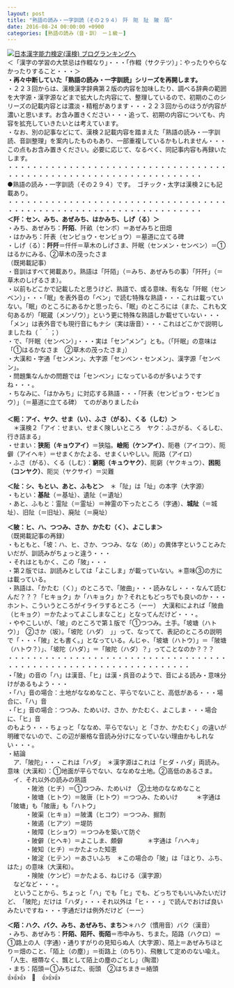 ```yaml
---
layout: post
title: "熟語の読み・一字訓読（その２９４）　阡　阨　阯　陂　陌"
date: 2016-08-24 00:00:00 +0900
categories: [熟語の読み（音・訓）　ー１級－]
---
```


[![](/syuusyuu9701/assets/images/熟語の読み・一字訓読（その２９４）-阡-阨-阯-陂-陌-br_c_3028_1.gif)](http://blog.with2.net/link.php?1659096:3028 "日本漢字能力検定(漢検) ブログランキングへ")[日本漢字能力検定(漢検) ブログランキングへ](http://blog.with2.net/link.php?1659096:3028)  
＜「漢字の学習の大禁忌は作輟なり」・・・「作輟（サクテツ）」：やったりやらなかったりすること・・・＞  
**・再々中断していた「熟語の読み・一字訓読」シリーズを再開します。**  
・２２３回からは、漢検漢字辞典第２版の内容を加味したり、調べる辞典の範囲を大字源・漢字源などまで拡大した内容にて、整理しているので、初期のこのシリーズの記載内容とは濃淡・精粗があります・・・２２３回からのほうが内容が濃いと思います。お含み置きください・・・追って、初期の内容についても、内容を拡充していきたいとは考えています。  
・なお、別の記事などにて、漢検２記載内容を踏まえた「熟語の読み・一字訓読、音訓整理」を案内したものもあり、一部重複しているかもしれません・・・この点もお含み置きください。必要に応じて、なるべく、同記事内容も再録いたします。  
・・・・・・・・・・・・・・・・・・・・・・・・・・・・・・・・・・・・・・・・・・・・・・・・・・・・・・・・・・・・・・・・・・・・  
●熟語の読み・一字訓読（その２９４）です。　ゴチック・太字は漢検２にも記載あり。  
・・・・・・・・・・・・・・・・・・・・・・・・・・・・・・・・・・・・・・・・・・・・・・・・・・・・・・・・・・・・・・・・・・・・  
**＜阡：セン、みち、あぜみち、はかみち、しげ（る）＞**　  
・みち、あぜみち：**阡陌**、阡畝（センポ）＝あぜみちと田畑  
・はかみち：阡表（センピョウ・センビョウ）＝墓道に立てる碑  
・しげ（る）：**阡阡**＝仟仟＝草木のしげさま、阡眠（センメン・センベン）＝①はるかにみる、②草木の茂ったさま  
（既掲載記事）  
・音訓はすべて掲載あり。熟語は「阡陌」（＝みち、あぜみちの事）「阡阡」（＝草木のしげるさま）。  
・以前もどこかで記載したと思うけど、熟語で、或る意味、有名な「阡眠（センベン）」・・・「眠」を表外音の「ベン」で読む特殊な熟語・・・これは載っていない。「眠」のところにあるかと思ったら、「眠」のところには（また、これも文句あるが）「眠蔵（メンゾウ）」という更に特殊な熟語しか載せていない・・・「メン」は表外音でも現行音にもナシ（実は唐音）・・・これはどこかで説明しましたね（＾＾；）  
・で、「阡眠（センベン）」・・・実は「セン“メン”」とも。（「阡眠」の意味は「①はるかなさま　②草木の茂ったさま」）  
・大漢和・字通「センメン」、大字源「センベン・センメン」、漢字源「センベン」。  
・問題集なんかの問題では「センベン」になっているのが多いようですね・・・。  
・ちなみに、「はかみち」に対応する熟語・・・「阡表（センピョウ・センビョウ）」（＝墓道に立てる碑）　てのがありました👍  
  
**＜阨：アイ、ヤク、せま（い）、ふさ（がる）、くる（しむ）＞**  
　＊漢検２「アイ：せまい、せまく険しいところ　ヤク：ふさがる、くるしむ、行き詰まる」  
・せまい：**狭阨（キョウアイ）**＝狭隘。**嶮阨（ケンアイ）**、阨巷（アイコウ）、阨僻（アイヘキ）＝せまくかたよる、せまくいやしい。阨路（アイロ）  
・ふさ（がる）、くる（しむ）：**窮阨（キュウヤク）**、阨窮（ヤクキュウ）、**困阨（コンヤク）**、阨災（ヤクサイ）＝災難  
  
**＜阯：シ、もとい、あと、ふもと＞**　＊「阯」は「址」の本字（大字源）  
・もとい：**基阯**（＝基址）、遺阯（＝遺址）  
・あと、ふもと：霊阯（＝霊址）＝神霊の下ったところ（字通）、**城阯**（＝城址）、旧阯（＝旧址）、廃阯（＝廃址）  
  
**＜陂：ヒ、ハ、つつみ、さか、かたむ（く）、よこしま＞**  
（既掲載記事の再録）　  
・もともと、「坡：ハ、ヒ、さか、つつみ、なな（め）」の異体字ということみたいだが、訓読みがちょっと違う・・・  
・それはともかく、この「陂」・・・  
・第２版では、訓読みとしては「よこしま」が載っていない。＊意味③の方には載っている。  
・熟語は、「かたむ（く）」のところで、「陂曲」・・・読みなし・・・なんて読むんだ？？？「ヒキョク」か「ハキョク」か？それともどっちでも良いのか・・・ホント、こういうところがイライラするところ（ーー）　大漢和によれば「陂曲（ヒキョク）＝かたよってよこしまなこと」となってんだけど・・・。  
・ややこしいが、「坡」のところで第１版で「①つつみ。土手。「坡塘（ハトウ）」　②さか（坂）。「坡陀（ハダ）　」」って、なってて、表記のところの説明で「・・・「陂」とも書く。」となっている。んじゃ、「坡塘（ハトウ）」＝「陂塘（ハトウ？）」、「坡陀（ハダ）」＝「陂陀（ハダ）？」ってことなのか？？？  
・・・・・・・・・・・・・・・・・・・・・・・・・・・・・・・・・・・・・・・・・・・・・・・・・・・・・・・・・・・・・・・・・・  
・「陂」の音の「ハ」は漢音、「ヒ」は漢・呉音のようで、音による読み・意味分けがあるもよう・・・  
・「ハ」音の場合：土地がななめなこと、平らでないこと、高低がある・・・場合に、「ハ」音  
・「ヒ」音の場合：つつみ、ためいけ、さか、かたむく、よこしま・・・場合に、「ヒ」音  
のもよう・・・ちょっと「ななめ、平らでない」と「さか、かたむく」の違いが明確でないので、この辺が厳格な音読み分けになっていない理由かもしれない・・・。  
・結論  
　ア．「陂陀」・・・これは「ハダ」　＊漢字源はこれは「ヒダ・ハダ」両読み。　意味（大漢和）：①地面が平らでない、ななめな土地。②高低のあるさま。  
　イ．それ以外の読みの熟語  
　　　・陂池（ヒチ）＝①つつみ、ためいけ　②土地のななめなこと　  
　　　・陂塘（ヒトウ）＝陂唐（ヒトウ）＝つつみ、ためいけ　　　＊字通は「陂塘」も「陂唐」も「ハトウ」  
　　　・陂渠（ヒキョ）＝陂溝（ヒコウ）＝つつみ、掘割　　  
　　　・陂遏（ヒアツ）＝堤防  
　　　・陂障（ヒショウ）＝つつみを築いて防ぐ  
　　　・陂僻（ヒヘキ）＝よこしま、頗僻　　　　＊字通は「ハヘキ」  
　　　・陂知（ヒチ）＝かたよった知恵  
　　　・陂淀（ヒテン）＝あさいふち　＊この場合の「陂」は「ほとり、ふち、はた」の意味（大漢和）。  
　　　・険陂（ケンピ）＝かたよる、ねじける（漢字源）  
　などなど・・・。  
　ということから、ちょっと「ハ」でも「ヒ」でも、どっちでもいいみたいだけど、　「陂陀」だけは「ハダ」・・・それ以外は「ヒ・・・」で読んでおけば良いみたいですね・・・字通だけは例外だけど（ーー）  
  
**＜陌：ハク、バク、みち、あぜみち、まち＞**＊ハク（慣用音）バク（漢音）  
・みち、あぜみち：**阡陌、陌阡、街陌**＝市中みち、ちまた。陌路（ハクロ）＝①路上の人（字通）・通りすがりの見知らぬ人（大字源）、陌上＝あぜみちほとり＝畑のこと、「陌上（の塵）」＝街路上（のちり）、飛散して定めのない喩え。「人生、根蔕なく、飄として陌上の塵のごとし」（陶潜）  
・まち：陌頭＝①みちばた、街頭　②はちまき＝絡頭  
👍👍👍　🐒　👍👍👍  